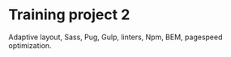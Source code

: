 # Training project 2

Adaptive layout, Sass, Pug, Gulp, linters, Npm, BEM, pagespeed optimization.
 
